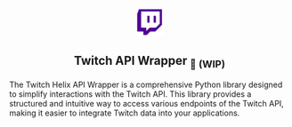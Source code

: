 <div align="center">
  <img src="assets/twitch-logo.svg" width="50xp">
    <h2><b>Twitch API Wrapper <sub>🚧 (WIP)</sub></b></h2>
</div>

<div alig="left">
<p>The Twitch Helix API Wrapper is a comprehensive Python library designed to simplify interactions with the Twitch API. This library provides a structured and intuitive way to access various endpoints of the Twitch API, making it easier to integrate Twitch data into your applications.</p>
</div>
